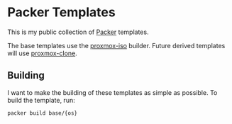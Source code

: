 # Packer Templates

This is my public collection of [Packer](https://packer.io) templates.

The base templates use the [proxmox-iso](https://developer.hashicorp.com/packer/plugins/builders/proxmox/iso) builder. Future derived templates will use [proxmox-clone](https://developer.hashicorp.com/packer/plugins/builders/proxmox/clone).

## Building

I want to make the building of these templates as simple as possible. To build the template, run:

```sh
packer build base/{os}
```

